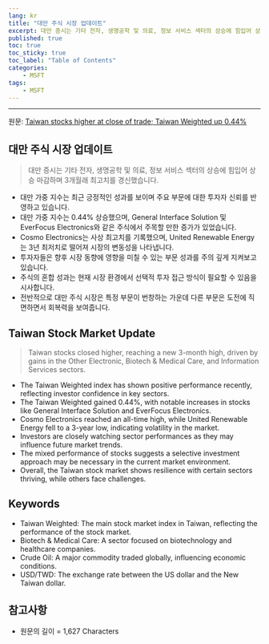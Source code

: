 ```yaml
---
lang: kr
title: "대만 주식 시장 업데이트"
excerpt: 대만 증시는 기타 전자, 생명공학 및 의료, 정보 서비스 섹터의 상승에 힘입어 상승 마감하며 3개월래 최고치를 경신했습니다.
published: true
toc: true
toc_sticky: true
toc_label: "Table of Contents"
categories:
    - MSFT
tags:
    - MSFT
---
```


---

  원문: [Taiwan stocks higher at close of trade; Taiwan Weighted up 0.44%](https://www.investing.com/news/stock-market-news/taiwan-stocks-higher-at-close-of-trade-taiwan-weighted-up-044-3801872)

## 대만 주식 시장 업데이트

> 대만 증시는 기타 전자, 생명공학 및 의료, 정보 서비스 섹터의 상승에 힘입어 상승 마감하며 3개월래 최고치를 경신했습니다.


- 대만 가중 지수는 최근 긍정적인 성과를 보이며 주요 부문에 대한 투자자 신뢰를 반영하고 있습니다.
- 대만 가중 지수는 0.44% 상승했으며, General Interface Solution 및 EverFocus Electronics와 같은 주식에서 주목할 만한 증가가 있었습니다.
- Cosmo Electronics는 사상 최고치를 기록했으며, United Renewable Energy는 3년 최저치로 떨어져 시장의 변동성을 나타냅니다.
- 투자자들은 향후 시장 동향에 영향을 미칠 수 있는 부문 성과를 주의 깊게 지켜보고 있습니다.
- 주식의 혼합 성과는 현재 시장 환경에서 선택적 투자 접근 방식이 필요할 수 있음을 시사합니다.
- 전반적으로 대만 주식 시장은 특정 부문이 번창하는 가운데 다른 부문은 도전에 직면하면서 회복력을 보여줍니다.

## Taiwan Stock Market Update

> Taiwan stocks closed higher, reaching a new 3-month high, driven by gains in the Other Electronic, Biotech & Medical Care, and Information Services sectors.


- The Taiwan Weighted index has shown positive performance recently, reflecting investor confidence in key sectors.
- The Taiwan Weighted gained 0.44%, with notable increases in stocks like General Interface Solution and EverFocus Electronics.
- Cosmo Electronics reached an all-time high, while United Renewable Energy fell to a 3-year low, indicating volatility in the market.
- Investors are closely watching sector performances as they may influence future market trends.
- The mixed performance of stocks suggests a selective investment approach may be necessary in the current market environment.
- Overall, the Taiwan stock market shows resilience with certain sectors thriving, while others face challenges.

## Keywords

- Taiwan Weighted: The main stock market index in Taiwan, reflecting the performance of the stock market.
- Biotech & Medical Care: A sector focused on biotechnology and healthcare companies.
- Crude Oil: A major commodity traded globally, influencing economic conditions.
- USD/TWD: The exchange rate between the US dollar and the New Taiwan dollar.

## 참고사항

- 원문의 길이 = 1,627 Characters

